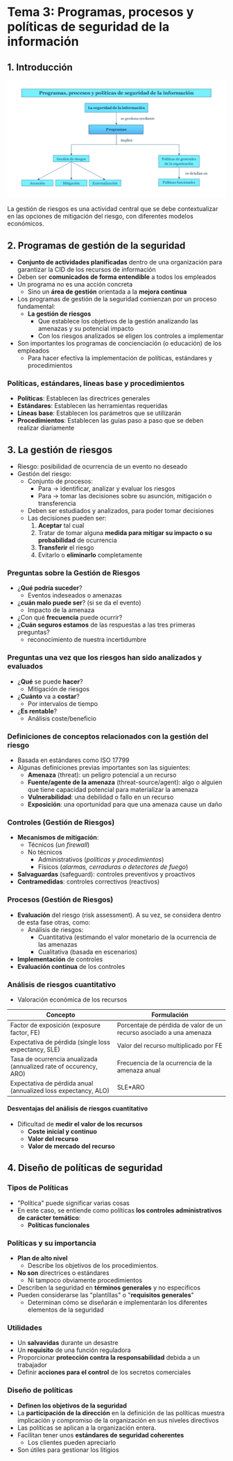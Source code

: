 # Tema 3: Programas, procesos y políticas de seguridad de la información

## 1. Introducción

![Programas, procesos y políticas de seguridad de la información](img/t3.png)

La gestión de riesgos es una actividad central que se debe contextualizar en las opciones de mitigación del riesgo, con diferentes modelos económicos.

## 2. Programas de gestión de la seguridad

- **Conjunto de actividades planificadas** dentro de una organización para garantizar la CID de los recursos de información
- Deben ser **comunicados de forma entendible** a todos los empleados
- Un programa no es una acción concreta
    - Sino un **área de gestión** orientada a la **mejora continua**
- Los programas de gestión de la seguridad comienzan por un proceso fundamental:
    - **La gestión de riesgos**
        - Que establece los objetivos de la gestión analizando las amenazas y su potencial impacto
        - Con los riesgos analizados se eligen los controles a implementar
- Son importantes los programas de concienciación (o educación) de los empleados
    - Para hacer efectiva la implementación de políticas, estándares y procedimientos

### Políticas, estándares, líneas base y procedimientos

- **Políticas**: Establecen las directrices generales
- **Estándares**: Establecen las herramientas requeridas
- **Líneas base**: Establecen los parámetros que se utilizarán
- **Procedimientos**: Establecen las guías paso a paso que se deben realizar diariamente

## 3. La gestión de riesgos

- Riesgo: posibilidad de ocurrencia de un evento no deseado
- Gestión del riesgo:
    - Conjunto de procesos:
        - Para → identificar, analizar y evaluar los riesgos
        - Para → tomar las decisiones sobre su asunción, mitigación o transferencia
    - Deben ser estudiados y analizados, para poder tomar decisiones
    - Las decisiones pueden ser:
        1. **Aceptar** tal cual
        2. Tratar de tomar alguna **medida para mitigar su impacto o su probabilidad** de ocurrencia
        3. **Transferir** el riesgo
        4. Evitarlo o **eliminarlo** completamente

### Preguntas sobre la Gestión de Riesgos

- ¿**Qué podría suceder**?
    - Eventos indeseados o amenazas
- ¿**cuán malo puede ser**? (si se da el evento)
    - Impacto de la amenaza
- ¿Con qué **frecuencia** puede ocurrir?
- ¿**Cuán seguros estamos** de las respuestas a las tres primeras preguntas?
    - reconocimiento de nuestra incertidumbre

### Preguntas una vez que los riesgos han sido analizados y evaluados

- ¿**Qué** se puede **hacer**?
    - Mitigación de riesgos
- ¿**Cuánto** va a **costar**?
    - Por intervalos de tiempo
- ¿**Es rentable**?
    - Análisis coste/beneficio

### Definiciones de conceptos relacionados con la gestión del riesgo

- Basada en estándares como ISO 17799
- Algunas definiciones previas importantes son las siguientes:
    - **Amenaza** (threat): un peligro potencial a un recurso
    - **Fuente/agente de la amenaza** (threat-source/agent): algo o alguien que tiene capacidad potencial para materializar la amenaza
    - **Vulnerabilidad**: una debilidad o fallo en un recurso
    - **Exposición**: una oportunidad para que una amenaza cause un daño

### Controles (Gestión de Riesgos)

- **Mecanismos de mitigación**:
    - Técnicos (*un firewall*)
    - No técnicos
        - Administrativos (*políticas y procedimientos*)
        - Físicos (*alarmas, cerraduras o detectores de fuego*)
- **Salvaguardas** (safeguard): controles preventivos y proactivos
- **Contramedidas**: controles correctivos (reactivos)

### Procesos (Gestión de Riesgos)

- **Evaluación** del riesgo (risk assessment). A su vez, se considera dentro de esta fase otras, como:
    - Análisis de riesgos:
        - Cuantitativa (estimando el valor monetario de la ocurrencia de las amenazas
        - Cualitativa (basada en escenarios)
- **Implementación** de controles
- **Evaluación continua** de los controles

### Análisis de riesgos cuantitativo

- Valoración económica de los recursos

| Concepto                                                          | Formulación                                                         |
|-------------------------------------------------------------------|---------------------------------------------------------------------|
| Factor de exposición (exposure factor, FE)                        | Porcentaje de pérdida de valor de un recurso asociado a una amenaza |
| Expectativa de pérdida (single loss expectancy, SLE)              | Valor del recurso multiplicado por FE                               |
| Tasa de ocurrencia anualizada (annualized rate of occurency, ARO) | Frecuencia de la ocurrencia de la amenaza anual                     |
| Expectativa de pérdida anual (annualized loss expectancy, ALO)    | SLE*ARO                                                             |

#### Desventajas del análisis de riesgos cuantitativo

- Dificultad de **medir el valor de los recursos**
    - **Coste inicial y continuo**
    - **Valor del recurso**
    - **Valor de mercado del recurso**

## 4. Diseño de políticas de seguridad

### Tipos de Políticas

- "Política" puede significar varias cosas
- En este caso, se entiende como políticas **los controles administrativos de carácter temático**:
    - **Políticas funcionales**

### Políticas y su importancia

- **Plan de alto nivel**
    - Describe los objetivos de los procedimientos.
- **No son** directrices o estándares
    - Ni tampoco obviamente procedimientos
- Describen la seguridad en **términos generales** y no específicos
- Pueden considerarse las "plantillas" o "**requisitos generales**"
    - Determinan cómo se diseñarán e implementarán los diferentes elementos de la seguridad

### Utilidades

- Un **salvavidas** durante un desastre
- Un **requisito** de una función reguladora
- Proporcionar **protección contra la responsabilidad** debida a un trabajador
- Definir **acciones para el control** de los secretos comerciales

### Diseño de políticas

- **Definen los objetivos de la seguridad**
- La **participación de la dirección** en la definición de las políticas muestra  implicación y compromiso de la organización en sus niveles directivos
- Las políticas se aplican a la organización entera.
- Facilitan tener unos **estándares de seguridad coherentes**
    - Los clientes pueden apreciarlo
- Son útiles para gestionar los litigios
